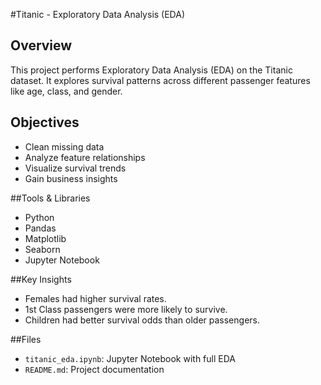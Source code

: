 #Titanic - Exploratory Data Analysis (EDA)

##  Overview
This project performs Exploratory Data Analysis (EDA) on the Titanic dataset. It explores survival patterns across different passenger features like age, class, and gender.

## Objectives
- Clean missing data
- Analyze feature relationships
- Visualize survival trends
- Gain business insights

##Tools & Libraries
- Python
- Pandas
- Matplotlib
- Seaborn
- Jupyter Notebook

##Key Insights
- Females had higher survival rates.
- 1st Class passengers were more likely to survive.
- Children had better survival odds than older passengers.

##Files
- `titanic_eda.ipynb`: Jupyter Notebook with full EDA
- `README.md`: Project documentation
